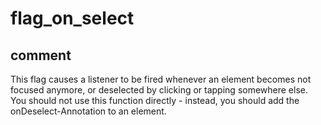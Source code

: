 # flag_on_select
## comment

This flag causes a listener to be fired whenever an element becomes not focused anymore, or deselected by clicking or tapping somewhere else.
You should not use this function directly - instead, you should add the onDeselect-Annotation to an element.